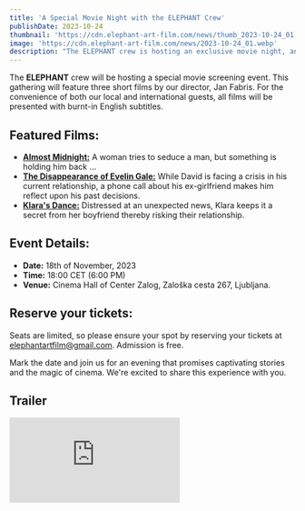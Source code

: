 ```yaml
---
title: 'A Special Movie Night with the ELEPHANT Crew'
publishDate: 2023-10-24
thumbnail: 'https://cdn.elephant-art-film.com/news/thumb_2023-10-24_01.webp'
image: 'https://cdn.elephant-art-film.com/news/2023-10-24_01.webp'
description: "The ELEPHANT crew is hosting an exclusive movie night, and you're invited."
---
```


The **ELEPHANT** crew will be hosting a special movie screening event. This gathering will feature three short films by our director, Jan Fabris. For the convenience of both our local and international guests, all films will be presented with burnt-in English subtitles.

## Featured Films:
- [**Almost Midnight:**](https://elephant-art-film.com/almost-midnight/) A woman tries to seduce a man, but something is holding him back …
- [**The Disappearance of Evelin Gale:**](https://elephant-art-film.com/the-disappearance-of-evelin-gale/) While David is facing a crisis in his current relationship, a phone call about his ex-girlfriend makes him reflect upon his past decisions.
- [**Klara's Dance:**](https://elephant-art-film.com/klaras-dance/) Distressed at an unexpected news, Klara keeps it a secret from her boyfriend thereby risking their relationship.

## Event Details:
- **Date:** 18th of November, 2023
- **Time:** 18:00 CET (6:00 PM)
- **Venue:** Cinema Hall of Center Zalog, Zaloška cesta 267, Ljubljana.

## Reserve your tickets:
Seats are limited, so please ensure your spot by reserving your tickets at [elephantartfilm@gmail.com](mailto:elephantartfilm@gmail.com). Admission is free.

Mark the date and join us for an evening that promises captivating stories and the magic of cinema. We're excited to share this experience with you.

## Trailer

<iframe src="https://www.youtube.com/embed/4IMtSGKIfl4" frameborder="0" allowfullscreen></iframe>
